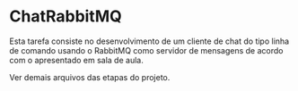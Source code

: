 # ChatRabbitMQ

Esta tarefa consiste no desenvolvimento de um cliente de chat do tipo linha de comando usando o RabbitMQ 
como servidor de mensagens de acordo com o apresentado em sala de aula.

Ver demais arquivos das etapas do projeto.